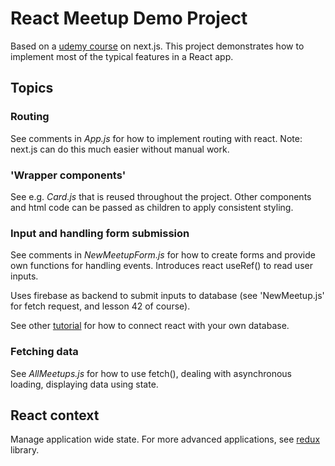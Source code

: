 # React Meetup Demo Project

Based on a [udemy course](https://www.udemy.com/course/nextjs-react-the-complete-guide) on next.js.
This project demonstrates how to implement most of the typical features in a React app.

## Topics

### Routing

See comments in _App.js_ for how to implement routing with react. Note: next.js can do this much easier without manual work.

### 'Wrapper components'

See e.g. _Card.js_ that is reused throughout the project. Other components and html code can be passed as children to apply consistent styling.

### Input and handling form submission

See comments in _NewMeetupForm.js_ for how to create forms and provide own functions for handling events.
Introduces react useRef() to read user inputs.

Uses firebase as backend to submit inputs to database (see 'NewMeetup.js' for fetch request, and lesson 42 of course).

See other [tutorial](https://academind.com/tutorials/connect-to-database) for how to connect react with your own database.

### Fetching data

See _AllMeetups.js_ for how to use fetch(), dealing with asynchronous loading, displaying data using state.

## React context

Manage application wide state. For more advanced applications, see [redux](https://react-redux.js.org/) library.
